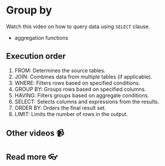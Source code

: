 # Group by


Watch this video on how to query data using `SELECT` clause. 
<!-- [![setup duckdb and dbeaver and testing](https://github.com/kokchun/assets/blob/main/oop_advanced/dbeaver_setup.png?raw=true)](https://youtu.be/b9VMLSXKHwk) -->


- aggregation functions

## Execution order 

1. FROM: Determines the source tables.
2. JOIN: Combines data from multiple tables (if applicable).
3. WHERE: Filters rows based on specified conditions.
4. GROUP BY: Groups rows based on specified columns.
5. HAVING: Filters groups based on aggregate conditions.
6. SELECT: Selects columns and expressions from the results.
7. ORDER BY: Orders the final result set.
8. LIMIT: Limits the number of rows in the output.



## Other videos 📹

## Read more 👓
